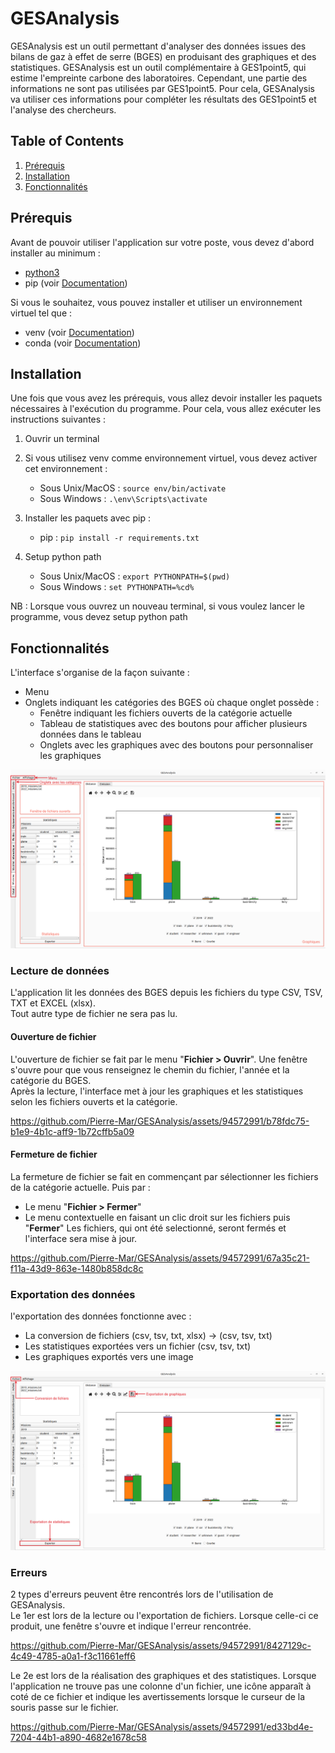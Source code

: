 # GESAnalysis
GESAnalysis est un outil permettant d'analyser des données issues des bilans de gaz à effet de serre (BGES) en produisant des graphiques et des statistiques. GESAnalysis est un outil complémentaire à GES1point5, qui estime l'empreinte carbone des laboratoires. Cependant, une partie des informations ne sont pas utilisées par GES1point5. Pour cela, GESAnalysis va utiliser ces informations pour compléter les résultats des GES1point5 et l'analyse des chercheurs.

## Table of Contents
1. [Prérequis](#prérequis)
2. [Installation](#installation)
3. [Fonctionnalités](#fonctionnalités)

## Prérequis
Avant de pouvoir utiliser l'application sur votre poste, vous devez d'abord installer au minimum :
* [python3](https://www.python.org/downloads/)
* pip (voir [Documentation](https://packaging.python.org/en/latest/tutorials/installing-packages/))


Si vous le souhaitez, vous pouvez installer et utiliser un environnement virtuel tel que :
* venv (voir [Documentation](https://packaging.python.org/en/latest/guides/installing-using-pip-and-virtual-environments/))
* conda (voir [Documentation](https://docs.conda.io/projects/conda/en/latest/user-guide/install/index.html))

## Installation
Une fois que vous avez les prérequis, vous allez devoir installer les paquets nécessaires à l'exécution du programme. Pour cela, vous allez exécuter les instructions suivantes :

1. Ouvrir un terminal


2. Si vous utilisez venv comme environnement virtuel, vous devez activer cet environnement :
    * Sous Unix/MacOS : `source env/bin/activate`
    * Sous Windows : `.\env\Scripts\activate`


3. Installer les paquets avec pip :
    * pip : `pip install -r requirements.txt`


4. Setup python path
    * Sous Unix/MacOS : `export PYTHONPATH=$(pwd)`
    * Sous Windows : `set PYTHONPATH=%cd%`


NB : Lorsque vous ouvrez un nouveau terminal, si vous voulez lancer le programme, vous devez setup python path

## Fonctionnalités

L'interface s'organise de la façon suivante :
* Menu
* Onglets indiquant les catégories des BGES où chaque onglet possède :
    - Fenêtre indiquant les fichiers ouverts de la catégorie actuelle
    - Tableau de statistiques avec des boutons pour afficher plusieurs données dans le tableau
    - Onglets avec les graphiques avec des boutons pour personnaliser les graphiques  

![](.assets_readme/interface.png)

### Lecture de données

L'application lit les données des BGES depuis les fichiers du type CSV, TSV, TXT et EXCEL (xlsx).  
Tout autre type de fichier ne sera pas lu.

#### Ouverture de fichier

L'ouverture de fichier se fait par le menu "**Fichier > Ouvrir**". Une fenêtre s'ouvre pour que vous renseignez le chemin du fichier, l'année et la catégorie du BGES.  
Après la lecture, l'interface met à jour les graphiques et les statistiques selon les fichiers ouverts et la catégorie.  

https://github.com/Pierre-Mar/GESAnalysis/assets/94572991/b78fdc75-b1e9-4b1c-aff9-1b72cffb5a09

#### Fermeture de fichier

La fermeture de fichier se fait en commençant par sélectionner les fichiers de la catégorie actuelle. Puis par :
* Le menu "**Fichier > Fermer**"
* Le menu contextuelle en faisant un clic droit sur les fichiers puis "**Fermer**"
Les fichiers, qui ont été selectionné, seront fermés et l'interface sera mise à jour.  

https://github.com/Pierre-Mar/GESAnalysis/assets/94572991/67a35c21-f11a-43d9-863e-1480b858dc8c

### Exportation des données

l'exportation des données fonctionne avec :
* La conversion de fichiers (csv, tsv, txt, xlsx) -> (csv, tsv, txt)
* Les statistiques exportées vers un fichier (csv, tsv, txt)
* Les graphiques exportés vers une image  

![](.assets_readme/export_buttons.png)

### Erreurs

2 types d'erreurs peuvent être rencontrés lors de l'utilisation de GESAnalysis.  
Le 1er est lors de la lecture ou l'exportation de fichiers. Lorsque celle-ci ce produit, une fenêtre s'ouvre et indique l'erreur rencontrée.  

https://github.com/Pierre-Mar/GESAnalysis/assets/94572991/8427129c-4c49-4785-a0a1-f3c11661eff6

Le 2e est lors de la réalisation des graphiques et des statistiques. Lorsque l'application ne trouve pas une colonne d'un fichier, une icône apparaît à coté de ce fichier et indique les avertissements lorsque le curseur de la souris passe sur le fichier.  

https://github.com/Pierre-Mar/GESAnalysis/assets/94572991/ed33bd4e-7204-44b1-a890-4682e1678c58
